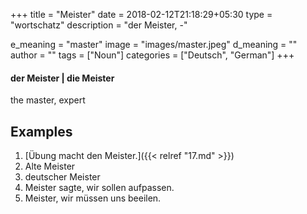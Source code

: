 +++
title        = "Meister"
date         = 2018-02-12T21:18:29+05:30
type         = "wortschatz"
description  = "der Meister, -"

e_meaning    = "master"
image        = "images/master.jpeg"
d_meaning    = ""
author       = ""
tags         = ["Noun"]
categories   = ["Deutsch", "German"]
+++

#### der Meister | die Meister

the master, expert

## Examples
1. [Übung macht den Meister.]({{< relref "17.md" >}})
2. Alte Meister
3. deutscher Meister
4. Meister sagte, wir sollen aufpassen.
5. Meister, wir müssen uns beeilen.
